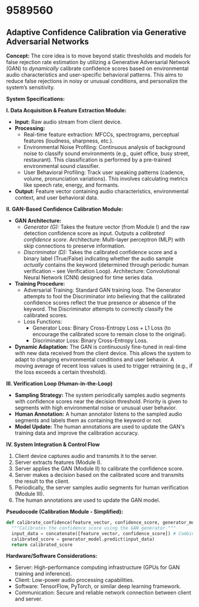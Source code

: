 # 9589560

## Adaptive Confidence Calibration via Generative Adversarial Networks

**Concept:** The core idea is to move beyond static thresholds and models for false rejection rate estimation by utilizing a Generative Adversarial Network (GAN) to *dynamically* calibrate confidence scores based on environmental audio characteristics and user-specific behavioral patterns. This aims to reduce false rejections in noisy or unusual conditions, and personalize the system’s sensitivity.

**System Specifications:**

**I. Data Acquisition & Feature Extraction Module:**

*   **Input:** Raw audio stream from client device.
*   **Processing:**
    *   Real-time feature extraction: MFCCs, spectrograms, perceptual features (loudness, sharpness, etc.).
    *   Environmental Noise Profiling: Continuous analysis of background noise to classify sound environments (e.g., quiet office, busy street, restaurant). This classification is performed by a pre-trained environmental sound classifier.
    *   User Behavioral Profiling: Track user speaking patterns (cadence, volume, pronunciation variations).  This involves calculating metrics like speech rate, energy, and formants.
*   **Output:** Feature vector containing audio characteristics, environmental context, and user behavioral data.

**II. GAN-Based Confidence Calibration Module:**

*   **GAN Architecture:**
    *   *Generator (G):* Takes the feature vector (from Module I) and the raw detection confidence score as input.  Outputs a *calibrated confidence score*.  Architecture:  Multi-layer perceptron (MLP) with skip connections to preserve information.
    *   *Discriminator (D):*  Takes the calibrated confidence score and a binary label (True/False) indicating whether the audio sample *actually* contains the keyword (determined through periodic human verification – see Verification Loop). Architecture: Convolutional Neural Network (CNN) designed for time series data.
*   **Training Procedure:**
    *   Adversarial Training:  Standard GAN training loop. The Generator attempts to fool the Discriminator into believing that the calibrated confidence scores reflect the true presence or absence of the keyword. The Discriminator attempts to correctly classify the calibrated scores.
    *   Loss Functions:
        *   Generator Loss: Binary Cross-Entropy Loss + L1 Loss (to encourage the calibrated score to remain close to the original).
        *   Discriminator Loss: Binary Cross-Entropy Loss.
*   **Dynamic Adaptation:** The GAN is continuously fine-tuned in real-time with new data received from the client device. This allows the system to adapt to changing environmental conditions and user behavior.  A moving average of recent loss values is used to trigger retraining (e.g., if the loss exceeds a certain threshold).

**III. Verification Loop (Human-in-the-Loop)**

*   **Sampling Strategy:**  The system periodically samples audio segments with confidence scores near the decision threshold.  Priority is given to segments with high environmental noise or unusual user behavior.
*   **Human Annotation:** A human annotator listens to the sampled audio segments and labels them as containing the keyword or not.
*   **Model Update:** The human annotations are used to update the GAN's training data and improve the calibration accuracy.

**IV. System Integration & Control Flow**

1.  Client device captures audio and transmits it to the server.
2.  Server extracts features (Module I).
3.  Server applies the GAN (Module II) to calibrate the confidence score.
4.  Server makes a decision based on the calibrated score and transmits the result to the client.
5.  Periodically, the server samples audio segments for human verification (Module III).
6.  The human annotations are used to update the GAN model.



**Pseudocode (Calibration Module - Simplified):**

```python
def calibrate_confidence(feature_vector, confidence_score, generator_model):
  """Calibrates the confidence score using the GAN generator."""
  input_data = concatenate([feature_vector, confidence_score]) # Combine features and initial confidence
  calibrated_score = generator_model.predict(input_data)
  return calibrated_score
```

**Hardware/Software Considerations:**

*   Server: High-performance computing infrastructure (GPUs for GAN training and inference).
*   Client: Low-power audio processing capabilities.
*   Software: TensorFlow, PyTorch, or similar deep learning framework.
*   Communication: Secure and reliable network connection between client and server.